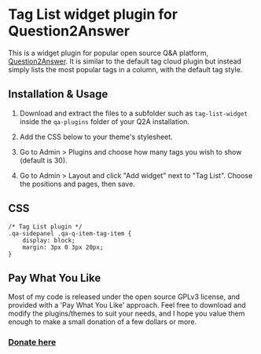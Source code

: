 
Tag List widget plugin for Question2Answer
=================================================

This is a widget plugin for popular open source Q&A platform, [Question2Answer](http://www.question2answer.org). It is similar to the default tag cloud plugin but instead simply lists the most popular tags in a column, with the default tag style.



Installation & Usage
-------------------------------------------------

1. Download and extract the files to a subfolder such as `tag-list-widget` inside the `qa-plugins` folder of your Q2A installation.

2. Add the CSS below to your theme's stylesheet.

3. Go to Admin > Plugins and choose how many tags you wish to show (default is 30).

4. Go to Admin > Layout and click "Add widget" next to "Tag List". Choose the positions and pages, then save.



CSS
-------------------------------------------------

	/* Tag List plugin */
	.qa-sidepanel .qa-q-item-tag-item {
		display: block;
		margin: 3px 0 3px 20px;
	}



Pay What You Like
-------------------------------------------------

Most of my code is released under the open source GPLv3 license, and provided with a 'Pay What You Like' approach. Feel free to download and modify the plugins/themes to suit your needs, and I hope you value them enough to make a small donation of a few dollars or more.

### [Donate here](https://www.paypal.com/cgi-bin/webscr?cmd=_s-xclick&hosted_button_id=4R5SHBNM3UDLU)
